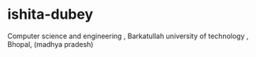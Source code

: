 # ishita-dubey
Computer science and engineering , Barkatullah university of technology , Bhopal, (madhya pradesh)
